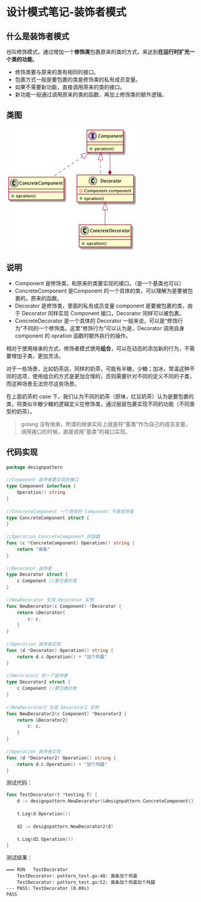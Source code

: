 # 设计模式笔记-装饰者模式


<!--more-->

## 什么是装饰者模式
也叫修饰模式，通过增加一个**修饰类**包裹原来的类的方式，来达到**在运行时扩充一个类的功能**。

- 修饰类要与原来的类有相同的接口。
- 包裹方式一般是要包裹的类是修饰类的私有成员变量。
- 如果不需要新功能，直接调用原来的类的接口。
- 新功能一般通过调用原来的类的函数，再加上修饰类的额外逻辑。

## 类图
<img src="https://github.com/dust347/blog_image/blob/master/design-pattern-notes-decorator-pattern/decorator-pattern.png?raw=true" width = "350" align=center />

<!--
```plantuml
@startuml
interface Component {
+ peration()
}

class ConcreteComponent {
+ opration()
}

class Decorator {
- Component component
+ opration()
}

class ConcreteDecorator {
+ opration()
}

Component <|.. ConcreteComponent
Component <|.. Decorator

Decorator <|-- ConcreteDecorator

Decorator *-- Component
@enduml
```
-->

## 说明
- Component 是修饰类，和原来的类要实现的接口。（是一个基类也可以）
- ConcreteComponent 是Component 的一个具体的类，可以理解为是要被包裹的，原来的函数。
- Decorator 是修饰类，里面的私有成员变量 component 是要被包裹的类，由于 Decorator 同样实现 Component 接口，Decorator 同样可以被包裹。
- ConcreteDecorator 是一个具体的 Decorator 一般来说，可以是“修饰行为”不同的一个修饰类。这里“修饰行为”可以认为是，Decorator 调用自身 component 的 opration 函数时额外执行的操作。

相对于使用继承的方式，修饰者模式使用**组合**，可以在动态的添加新的行为，不需要增加子类，更加灵活。

对于一些场景，比如奶茶店，同样的奶茶，可能有半糖，少糖；加冰，常温这种不同的选项，使用组合的方式是更加合理的，否则需要针对不同的定义不同的子类，而这种场景无法穷尽这些场景。

在上面奶茶的 case 下，我们认为不同的奶茶（原味，红豆奶茶）认为是要包裹的类，将类似半糖少糖的逻辑定义在修饰类，通过层层包裹实现不同的功能（不同类型的奶茶）。

> golang 没有继承，所谓的继承实际上就是将“基类”作为自己的成员变量，调用接口的时候，直接调用“基类”的接口实现。

## 代码实现
```go
package designpattern

//Component 装饰者要实现的接口
type Component interface {
	Operation() string
}

//ConcreteComponent 一个具体的 Component 不是装饰者
type ConcreteComponent struct {
}

//Operation ConcreteComponent 的函数
func (c *ConcreteComponent) Operation() string {
	return "面条"
}

//Decorator 装饰者
type Decorator struct {
	c Component //要包裹的类
}

//NewDecorator 生成 Decorator 实例
func NewDecorator(c Component) *Decorator {
	return &Decorator{
		c: c,
	}
}

//Operation 装饰者实现
func (d *Decorator) Operation() string {
	return d.c.Operation() + "加个鸡蛋"
}

//Decorator2 另一个装饰者
type Decorator2 struct {
	c Component //要包裹的类
}

//NewDecorator2 生成 Decorator2 实例
func NewDecorator2(c Component) *Decorator2 {
	return &Decorator2{
		c: c,
	}
}

//Operation 装饰者实现
func (d *Decorator2) Operation() string {
	return d.c.Operation() + "加个鸡腿"
}
```

测试代码：
```go
func TestDecorator(t *testing.T) {
	d := designpattern.NewDecorator(&designpattern.ConcreteComponent{})

	t.Log(d.Operation())

	d2 := designpattern.NewDecorator2(d)

	t.Log(d2.Operation())
}
```

测试结果：
```
=== RUN   TestDecorator
    TestDecorator: pattern_test.go:48: 面条加个鸡蛋
    TestDecorator: pattern_test.go:52: 面条加个鸡蛋加个鸡腿
--- PASS: TestDecorator (0.00s)
PASS
```


